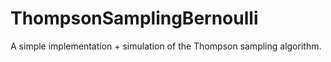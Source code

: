 # ThompsonSamplingBernoulli
A simple implementation + simulation of the Thompson sampling algorithm.
